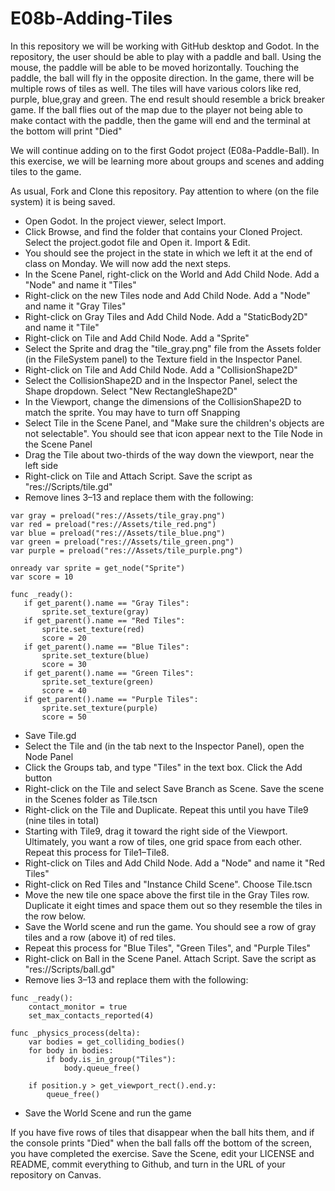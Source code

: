 # E08b-Adding-Tiles

In this repository we will be working with GitHub desktop and Godot. In the repository, the user should be able to play with a paddle and ball. Using the mouse, the paddle will be able to be moved horizontally. Touching the paddle, the ball will fly in the opposite direction. In the game, there will be multiple rows of tiles as well. The tiles will have various colors like red, purple, blue,gray  and green. The end result should resemble a brick breaker game. If the ball flies out of the map due to the player not being able to make contact with the paddle, then the game will end and the terminal at the bottom will print "Died"
 
 
  
  
  
 
  
  
  
 

 
 
 
 

  
We will continue adding on to the first Godot project (E08a-Paddle-Ball). In this exercise, we will be learning more about groups and scenes and adding tiles to the game.

As usual, Fork and Clone this repository. Pay attention to where (on the file system) it is being saved.

 * Open Godot. In the project viewer, select Import.
 * Click Browse, and find the folder that contains your Cloned Project. Select the project.godot file and Open it. Import & Edit.
 * You should see the project in the state in which we left it at the end of class on Monday. We will now add the next steps.
 * In the Scene Panel, right-click on the World and Add Child Node. Add a "Node" and name it "Tiles"
 * Right-click on the new Tiles node and Add Child Node. Add a "Node" and name it "Gray Tiles"
 * Right-click on Gray Tiles and Add Child Node. Add a "StaticBody2D" and name it "Tile"
 * Right-click on Tile and Add Child Node. Add a "Sprite"
 * Select the Sprite and drag the "tile_gray.png" file from the Assets folder (in the FileSystem panel) to the Texture field in the Inspector Panel.
 * Right-click on Tile and Add Child Node. Add a "CollisionShape2D"
 * Select the CollisionShape2D and in the Inspector Panel, select the Shape dropdown. Select "New RectangleShape2D"
 * In the Viewport, change the dimensions of the CollisionShape2D to match the sprite. You may have to turn off Snapping
 * Select Tile in the Scene Panel, and "Make sure the children's objects are not selectable". You should see that icon appear next to the Tile Node in the Scene Panel
 * Drag the Tile about two-thirds of the way down the viewport, near the left side
 * Right-click on Tile and Attach Script. Save the script as "res://Scripts/tile.gd"
 * Remove lines 3–13 and replace them with the following:
 ```
 var gray = preload("res://Assets/tile_gray.png")
 var red = preload("res://Assets/tile_red.png")
 var blue = preload("res://Assets/tile_blue.png")
 var green = preload("res://Assets/tile_green.png")
 var purple = preload("res://Assets/tile_purple.png")

 onready var sprite = get_node("Sprite")
 var score = 10

func _ready():
    if get_parent().name == "Gray Tiles":
        sprite.set_texture(gray)
    if get_parent().name == "Red Tiles":
        sprite.set_texture(red)
        score = 20
    if get_parent().name == "Blue Tiles":
        sprite.set_texture(blue)
        score = 30
    if get_parent().name == "Green Tiles":
        sprite.set_texture(green)
        score = 40
    if get_parent().name == "Purple Tiles":
        sprite.set_texture(purple)
        score = 50
```
* Save Tile.gd
* Select the Tile and (in the tab next to the Inspector Panel), open the Node Panel
* Click the Groups tab, and type "Tiles" in the text box. Click the Add button
* Right-click on the Tile and select Save Branch as Scene. Save the scene in the Scenes folder as Tile.tscn
* Right-click on the Tile and Duplicate. Repeat this until you have Tile9 (nine tiles in total)
* Starting with Tile9, drag it toward the right side of the Viewport. Ultimately, you want a row of tiles, one grid space from each other. Repeat this process for Tile1–Tile8.
* Right-click on Tiles and Add Child Node. Add a "Node" and name it "Red Tiles"
* Right-click on Red Tiles and "Instance Child Scene". Choose Tile.tscn
* Move the new tile one space above the first tile in the Gray Tiles row. Duplicate it eight times and space them out so they resemble the tiles in the row below.
* Save the World scene and run the game. You should see a row of gray tiles and a row (above it) of red tiles.
* Repeat this process for "Blue Tiles", "Green Tiles", and "Purple Tiles"
* Right-click on Ball in the Scene Panel. Attach Script. Save the script as "res://Scripts/ball.gd"
* Remove lies 3–13 and replace them with the following:
```
func _ready():
    contact_monitor = true
    set_max_contacts_reported(4)

func _physics_process(delta):
    var bodies = get_colliding_bodies()
    for body in bodies:
        if body.is_in_group("Tiles"):
            body.queue_free()
    
    if position.y > get_viewport_rect().end.y:
        queue_free()
```
* Save the World Scene and run the game

If you have five rows of tiles that disappear when the ball hits them, and if the console prints "Died" when the ball falls off the bottom of the screen, you have completed the exercise. Save the Scene, edit your LICENSE and README, commit everything to Github, and turn in the URL of your repository on Canvas.
 
